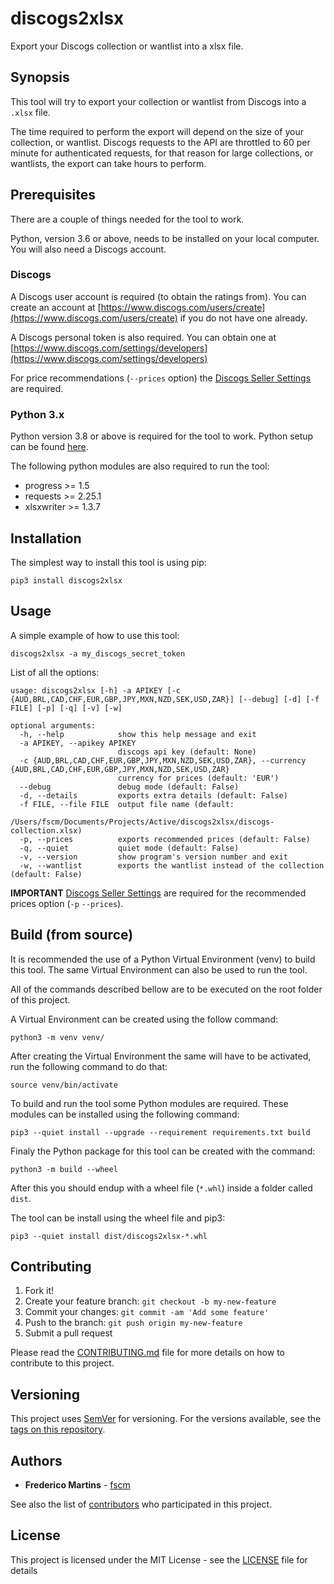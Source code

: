 # discogs2xlsx

Export your Discogs collection or wantlist into a xlsx file.

## Synopsis

This tool will try to export your collection or wantlist from Discogs into
a `.xlsx` file.

The time required to perform the export will depend on the size of your
collection, or wantlist.
Discogs requests to the API are throttled to 60 per minute for authenticated
requests, for that reason for large collections, or wantlists, the export can
take hours to perform.

## Prerequisites

There are a couple of things needed for the tool to work.

Python, version 3.6 or above, needs to be installed on your local computer.
You will also need a Discogs account.

### Discogs

A Discogs user account is required (to obtain the ratings from). You can
create an account at [https://www.discogs.com/users/create](https://www.discogs.com/users/create)
if you do not have one already.

A Discogs personal token is also required. You can obtain one at
[https://www.discogs.com/settings/developers](https://www.discogs.com/settings/developers)

For price recommendations (`--prices` option) the
[Discogs Seller Settings](https://www.discogs.com/settings/seller/) are
required.

### Python 3.x

Python version 3.8 or above is required for the tool to work. Python setup can
be found [here](https://www.python.org/downloads/).

The following python modules are also required to run the tool:

* progress >= 1.5
* requests >= 2.25.1
* xlsxwriter >= 1.3.7

## Installation

The simplest way to install this tool is using pip:

```shell
pip3 install discogs2xlsx
```

## Usage

A simple example of how to use this tool:

```shell
discogs2xlsx -a my_discogs_secret_token
```

List of all the options:

```shell
usage: discogs2xlsx [-h] -a APIKEY [-c {AUD,BRL,CAD,CHF,EUR,GBP,JPY,MXN,NZD,SEK,USD,ZAR}] [--debug] [-d] [-f FILE] [-p] [-q] [-v] [-w]

optional arguments:
  -h, --help            show this help message and exit
  -a APIKEY, --apikey APIKEY
                        discogs api key (default: None)
  -c {AUD,BRL,CAD,CHF,EUR,GBP,JPY,MXN,NZD,SEK,USD,ZAR}, --currency {AUD,BRL,CAD,CHF,EUR,GBP,JPY,MXN,NZD,SEK,USD,ZAR}
                        currency for prices (default: 'EUR')
  --debug               debug mode (default: False)
  -d, --details         exports extra details (default: False)
  -f FILE, --file FILE  output file name (default:
                        /Users/fscm/Documents/Projects/Active/discogs2xlsx/discogs-collection.xlsx)
  -p, --prices          exports recommended prices (default: False)
  -q, --quiet           quiet mode (default: False)
  -v, --version         show program's version number and exit
  -w, --wantlist        exports the wantlist instead of the collection (default: False)
```

**IMPORTANT**
[Discogs Seller Settings](https://www.discogs.com/settings/seller/) are required
for the recommended prices option (`-p` `--prices`).

## Build (from source)

It is recommended the use of a Python Virtual Environment (venv) to build this
tool. The same Virtual Environment can also be used to run the tool.

All of the commands described bellow are to be executed on the root folder of
this project.

A Virtual Environment can be created using the follow command:

```shell
python3 -m venv venv/
```

After creating the Virtual Environment the same will have to be activated, run
the following command to do that:

```shell
source venv/bin/activate
```

To build and run the tool some Python modules are required. These modules can
be installed using the following command:

```shell
pip3 --quiet install --upgrade --requirement requirements.txt build
```

Finaly the Python package for this tool can be created with the command:

```shell
python3 -m build --wheel
```

After this you should endup with a wheel file (`*.whl`) inside a folder called
`dist`.

The tool can be install using the wheel file and pip3:

```shell
pip3 --quiet install dist/discogs2xlsx-*.whl
```

## Contributing

1. Fork it!
2. Create your feature branch: `git checkout -b my-new-feature`
3. Commit your changes: `git commit -am 'Add some feature'`
4. Push to the branch: `git push origin my-new-feature`
5. Submit a pull request

Please read the [CONTRIBUTING.md](https://github.com/fscm/discogs2xlsx/blob/master/CONTRIBUTING.md)
file for more details on how to contribute to this project.

## Versioning

This project uses [SemVer](http://semver.org/) for versioning. For the versions
available, see the [tags on this repository](https://github.com/fscm/discogs2xlsx/tags).

## Authors

* **Frederico Martins** - [fscm](https://github.com/fscm)

See also the list of [contributors](https://github.com/fscm/discogs2xlsx/contributors)
who participated in this project.

## License

This project is licensed under the MIT License - see the [LICENSE](https://github.com/fscm/discogs2xlsx/blob/master/LICENSE)
file for details
